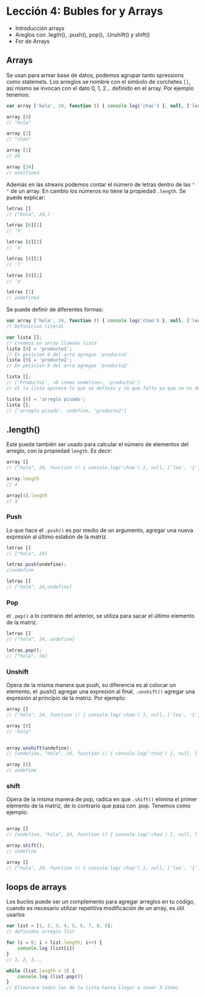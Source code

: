# Lección 4: Bubles for y Arrays

* Introducción arrays
* Areglos con .legth(), .push(), pop(), .Unshift() y shift()
* For de Arrays

## Arrays

Se usan para armar base de datos, podemos agrupar tanto spressions como statemets. Los arreglos se nombre con el símbolo de corchetes `[]`, así mismo se invocan con el dato 0, 1, 2... definido en el array. Por ejemplo tenemos:

```javascript
var array ['hola', 24, function () { console.log('chao') }, null, ['leo', '1', 62]]

array [0]
// "hola"

array [2]
// "chao"

array [1]
// 24

array [24]
// undifined
```

Además en las streans podemos contar el número de letras dentro de las `" "` de un array. En cambio los números no tiene la propiedad `.length`. Se puede explicar:

```javascript
letras []
// ["hola", 24,]

letras [0][1]
// 'h'

letras [0][2]
// 'o'

letras [0][2]
// 'l'

letras [0][2]
// 'a'

letras [1]
// undefined
```

Se puede definir de diferentes formas:
```javascript
var array ['hola', 24, function () { console.log('chao') }, null, ['leo', '1', 62]];
// Definicion literal

var lista [];
// Creamos un array llamado lista
lista [0] = 'producto1';
// En posicion 0 del arra agregue 'producto1'
lista [9] = 'producto2';
// En posicion 9 del arra agregue 'producto2'

lista [];
// ['Producto1', <8 items undefine>, 'producto2']
// el la lista aparece lo que se definio y lo que falta ya que no es defnido el arreglo 1, 2, 3, 4, 5, 6, 7, 8

lista [0] = 'arreglo pisado';
lista [];
// ['arreglo pisado', undefine, 'producto2']
```

## .length()

Este puede también ser usado para calcular el número de elementos del arreglo, con la propiedad `length`. Es decir:

```javascript
array []
// ["hola", 24, function () { console.log('chao') }, null, ['leo', '1', 62]]

array.length
// 4

array[4].length
// 3
```

### Push

Lo que hace el `.push()` es por medio de un argumento, agregar una nueva expresión al último eslabón de la matriz.

```javascript
letras []
// ["hola", 24]

letras.push(undefine);
//undefine

letras []
// ["hola", 24,undefine]
```

### Pop

el `.pop()` a lo contrario del anterior, se utiliza para sacar el último elemento de la matriz.

```javascript
letras []
// ["hola", 24, undefine]

letras.pop();
// ["hola", 24]
```

### Unshift

Opera de la misma manera que push, su diferencia es al colocar un elemento, el .push() agregar una expresión al final, `.unshift()` agregar una expresión al principio de la matriz. Por ejemplo:

```javascript
array []
// ["hola", 24, function () { console.log('chao') }, null, ['leo', '1', 62]]

array [0]
// "hola"


array.unshift(undefine);
// [undefine, "hola", 24, function () { console.log('chao') }, null, ['leo', '1', 62]]

array [0]
// undefine
```

### shift

Opera de la misma manera de pop, radica en que `.shift()` elimina el primer elemento de la matriz, de lo contrario que pasa con .pop. Tenemos como ejemplo:

```javascript

array []
// [undefine, "hola", 24, function () { console.log('chao') }, null, ['leo', '1', 62]]

array.shift();
// undefine

array []
// ["hola", 24, function () { console.log('chao') }, null, ['leo', '1', 62]]
```

## loops de arrays

Los bucles puede ser un complemento para agregar arreglos en tu código, cuando es necesario utilizar repetitiva modificación de un array, es útil usarlos

```javascript
var list = [1, 2, 3, 4, 5, 6, 7, 8, 9];
// definimos arreglo list

for (i = 0; i < list.length; i++) {
    console.log (list[i])
}
// 1, 2, 3...

while (list.length < 3) {
    console.log (list.pop())
}
// Eliminara todos los de la lista hasta llegar a tener 3 ítems
